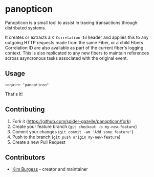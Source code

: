 # panopticon

Panopticon is a small tool to assist in tracing transactions through distributed systems.

It creates or extracts a `X-Correlation-Id` header and applies this to any outgoing HTTP requests made from the same Fiber, or a child Fibers.
Correlation ID are also available as part of the current fiber's logging context.
This is also replicated to any new fibers to maintain references across asyncronous tasks associated with the original event.

## Usage

```crystal
require "panopticon"
```

That's it!

## Contributing

1. Fork it (<https://github.com/spider-gazelle/panopticon/fork>)
2. Create your feature branch (`git checkout -b my-new-feature`)
3. Commit your changes (`git commit -am 'Add some feature'`)
4. Push to the branch (`git push origin my-new-feature`)
5. Create a new Pull Request

## Contributors

- [Kim Burgess](https://github.com/KimBurgess) - creator and maintainer
